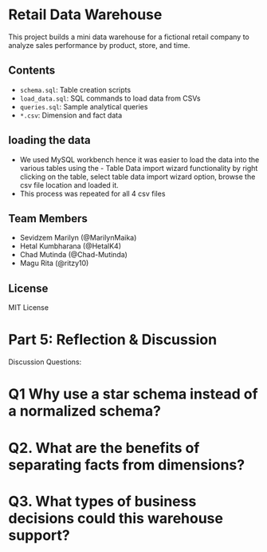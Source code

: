 
# Retail Data Warehouse

This project builds a mini data warehouse for a fictional retail company to analyze sales performance by product, store, and time.

## Contents

- `schema.sql`: Table creation scripts
- `load_data.sql`: SQL commands to load data from CSVs
- `queries.sql`: Sample analytical queries
- `*.csv`: Dimension and fact data

## loading the data
- We used MySQL workbench hence it was easier to load the data into the various tables using the     - Table Data import wizard functionality by right clicking on the table, select table data import 
   wizard option, browse the csv file location and loaded it.
- This process was repeated for all 4 csv files
 

## Team Members

- Sevidzem Marilyn (@MarilynMaika)
- Hetal Kumbharana (@HetalK4)
- Chad Mutinda (@Chad-Mutinda)
- Magu Rita  (@ritzy10)

## License

MIT License

# Part 5: Reflection & Discussion
Discussion Questions:
# Q1 Why use a star schema instead of a normalized schema?
 
# Q2. What are the benefits of separating facts from dimensions?


# Q3. What types of business decisions could this warehouse support?
